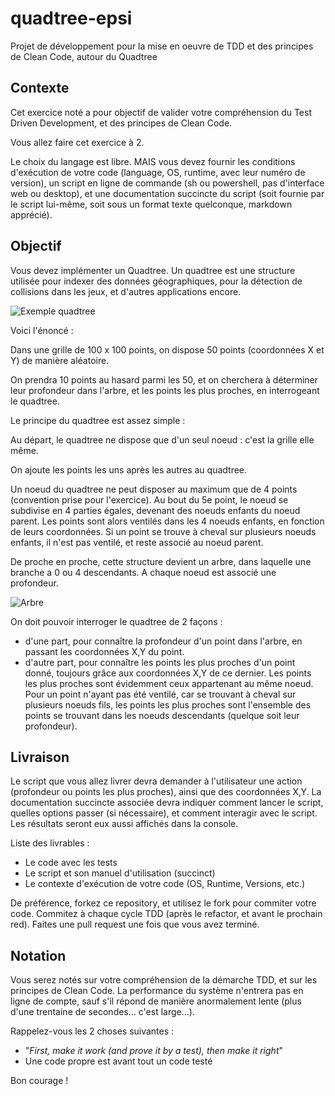 # quadtree-epsi
Projet de développement pour la mise en oeuvre de TDD et des principes de Clean Code, autour du Quadtree

## Contexte
Cet exercice noté a pour objectif de valider votre compréhension du Test Driven Development, et des principes de Clean Code.

Vous allez faire cet exercice à 2.

Le choix du langage est libre. MAIS vous devez fournir les conditions d'exécution de votre code (language, OS, runtime, avec leur numéro de version), un script en ligne de commande (sh ou powershell, pas d'interface web ou desktop), et une documentation succincte du script (soit fournie par le script lui-même, soit sous un format texte quelconque, markdown apprécié).

## Objectif
Vous devez implémenter un Quadtree. Un quadtree est une structure utilisée pour indexer des données géographiques, pour la détection de collisions dans les jeux, et d'autres applications encore.

![Exemple quadtree](https://upload.wikimedia.org/wikipedia/commons/thumb/8/8b/Point_quadtree.svg/300px-Point_quadtree.svg.png)

Voici l'énoncé :

Dans une grille de 100 x 100 points, on dispose 50 points (coordonnées X et Y) de manière aléatoire.

On prendra 10 points au hasard parmi les 50, et on cherchera à déterminer leur profondeur dans l'arbre, et les points les plus proches, en interrogeant le quadtree.

Le principe du quadtree est assez simple :

Au départ, le quadtree ne dispose que d'un seul noeud : c'est la grille elle même.

On ajoute les points les uns après les autres au quadtree.

Un noeud du quadtree ne peut disposer au maximum que de 4 points (convention prise pour l'exercice). Au bout du 5e point, le noeud se subdivise en 4 parties égales, devenant des noeuds enfants du noeud parent. Les points sont alors ventilés dans les 4 noeuds enfants, en fonction de leurs coordonnées. Si un point se trouve à cheval sur plusieurs noeuds enfants, il n'est pas ventilé, et reste associé au noeud parent.

De proche en proche, cette structure devient un arbre, dans laquelle une branche a 0 ou 4 descendants. A chaque noeud est associé une profondeur.

![Arbre](http://2012books.lardbucket.org/books/geographic-information-system-basics/section_08/4ef2103c1582b29f8a7c37c8e10006c9.jpg)

On doit pouvoir interroger le quadtree de 2 façons :

- d'une part, pour connaître la profondeur d'un point dans l'arbre, en passant les coordonnées X,Y du point. 
- d'autre part, pour connaître les points les plus proches d'un point donné, toujours grâce aux coordonnées X,Y de ce dernier. Les points les plus proches sont évidemment ceux appartenant au même noeud. Pour un point n'ayant pas été ventilé, car se trouvant à cheval sur plusieurs noeuds fils, les points les plus proches sont l'ensemble des points se trouvant dans les noeuds descendants (quelque soit leur profondeur).

## Livraison
Le script que vous allez livrer devra demander à l'utilisateur une action (profondeur ou points les plus proches), ainsi que des coordonnées X,Y. La documentation succincte associée devra indiquer comment lancer le script, quelles options passer (si nécessaire), et comment interagir avec le script. Les résultats seront eux aussi affichés dans la console.

Liste des livrables :
- Le code avec les tests
- Le script et son manuel d'utilisation (succinct)
- Le contexte d'exécution de votre code (OS, Runtime, Versions, etc.)

De préférence, forkez ce repository, et utilisez le fork pour commiter votre code. Commitez à chaque cycle TDD (après le refactor, et avant le prochain red). Faites une pull request une fois que vous avez terminé. 

## Notation
Vous serez notés sur votre compréhension de la démarche TDD, et sur les principes de Clean Code. La performance du système n'entrera pas en ligne de compte, sauf s'il répond de manière anormalement lente (plus d'une trentaine de secondes... c'est large...).

Rappelez-vous les 2 choses suivantes : 

- "*First, make it work (and prove it by a test), then make it right*"
- Une code propre est avant tout un code testé

Bon courage !
